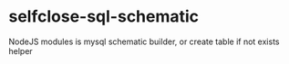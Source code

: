# selfclose-sql-schematic
NodeJS modules is mysql schematic builder, or create table if not exists helper
